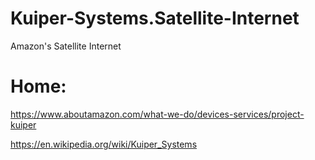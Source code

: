 # Kuiper-Systems.Satellite-Internet
Amazon's Satellite Internet

# Home:
https://www.aboutamazon.com/what-we-do/devices-services/project-kuiper

https://en.wikipedia.org/wiki/Kuiper_Systems

